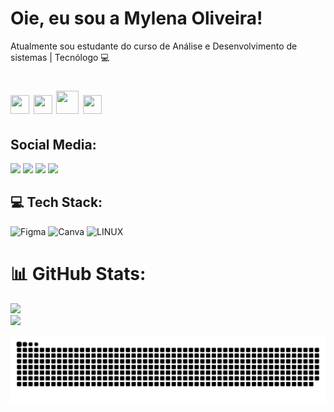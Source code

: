 # Oie, eu sou a Mylena Oliveira!
   
 Atualmente sou estudante do curso de Análise e Desenvolvimento de sistemas | Tecnólogo 💻 <h1> 
<img src="https://cdn.jsdelivr.net/gh/devicons/devicon/icons/python/python-original-wordmark.svg" height="30" width="30" />
<img src="https://cdn.jsdelivr.net/gh/devicons/devicon/icons/html5/html5-original.svg" height="30" width="30" /> 
<img src="https://cdn.jsdelivr.net/gh/devicons/devicon/icons/css3/css3-original-wordmark.svg" height="37" width="36" />
<img src="https://cdn.jsdelivr.net/gh/devicons/devicon/icons/javascript/javascript-plain.svg" height="30" width="30" />

## Social Media:
<a href="https://instagram.com/ane_lym" target="_blank"><img src="https://img.shields.io/badge/-Instagram-%23E4405F?style=for-the-badge&logo=instagram&logoColor=white" target="_blank"></a>
<a href="https://discord.gg/uMdRhdxK" target="_blank"><img src="https://img.shields.io/badge/Discord-7289DA?style=for-the-badge&logo=discord&logoColor=white" target="_blank"></a> 
<a href = "mailto:mylenacristina.86@gmail.com"><img src="https://img.shields.io/badge/-Gmail-%23333?style=for-the-badge&logo=gmail&logoColor=white" target="_blank"></a>
<a href="https://www.linkedin.com/in/mylena-oliveira-9540a5230//" target="_blank"><img src="https://img.shields.io/badge/-LinkedIn-%230077B5?style=for-the-badge&logo=linkedin&logoColor=white" target="_blank"></a> 
 
 ## 💻 Tech Stack:
  
  ![Figma](https://img.shields.io/badge/Figma-F24E1E?style=for-the-badge&logo=figma&logoColor=white)
  ![Canva](https://img.shields.io/badge/Canva-%2300C4CC.svg?style=for-the-badge&logo=Canva&logoColor=white) 
  ![LINUX](https://img.shields.io/badge/Linux-FCC624?style=for-the-badge&logo=linux&logoColor=black) 
   
 
  # 📊 GitHub Stats:
![](https://github-readme-stats.vercel.app/api?username=arieviloanelym&theme=dracula&hide_border=false&include_all_commits=false&count_private=false)<br/>
![](https://github-readme-streak-stats.herokuapp.com/?user=arieviloanelym&theme=dracula&hide_border=false)<br/>
  
 ![Snake animation](https://github.com/ellen2121/ellen2121/blob/output/github-contribution-grid-snake.svg)
 
</div>
 

<!---
arieviloanelym/arieviloanelym is a ✨ special ✨ repository because its `README.md` (this file) appears on your GitHub profile.
You can click the Preview link to take a look at your changes.
--->
